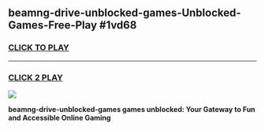 
## beamng-drive-unblocked-games-Unblocked-Games-Free-Play #1vd68
<h3>
<a href="https://us.freeplayer.one?title=beamng-drive-unblocked-games&ref=9M">CLICK TO PLAY</a></h3>
<hr>

<h3>
<a href="https://us.freeplayer.one?title=beamng-drive-unblocked-games&ref=9M">CLICK 2 PLAY</a>
  
</h3>

<a href="https://us.freeplayer.one?title=beamng-drive-unblocked-games&ref=9M"><img src="https://clearcache.store/games.png"></a>


**beamng-drive-unblocked-games games unblocked: Your Gateway to Fun and Accessible Online Gaming**
